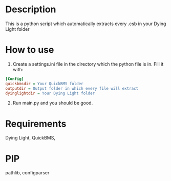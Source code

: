 # Description
This is a python script which automatically extracts every .csb in your Dying Light folder

# How to use
1. Create a settings.ini file in the directory which the python file is in.
Fill it with:
```ini
[Config]
quickbmsdir = Your QuickBMS folder
outputdir = Output folder in which every file will extract
dyinglightdir = Your Dying Light folder
```
2. Run main.py and you should be good.

# Requirements
Dying Light,
QuickBMS,

# PIP
pathlib,
configparser
